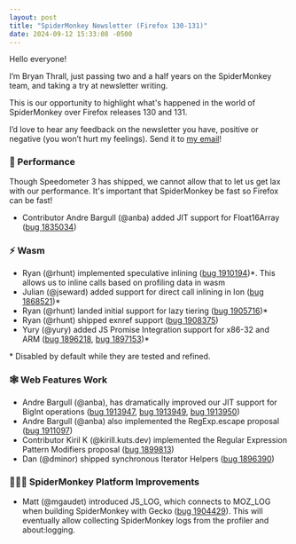 ```yaml
---
layout: post
title: "SpiderMonkey Newsletter (Firefox 130-131)"
date: 2024-09-12 15:33:08 -0500
---
```


Hello everyone\!

I’m Bryan Thrall, just passing two and a half years on the SpiderMonkey team, and taking a try at newsletter writing.

This is our opportunity to highlight what's happened in the world of SpiderMonkey over Firefox releases 130 and 131\.

I’d love to hear any feedback on the newsletter you have, positive or negative (you won’t hurt my feelings). Send it to [my email](mailto:bthrall@mozilla.com)\!

### 🚀 Performance

Though Speedometer 3 has shipped, we cannot allow that to let us get lax with our performance. It's important that SpiderMonkey be fast so Firefox can be fast\!

- Contributor Andre Bargull (@anba) added JIT support for Float16Array ([bug 1835034](https://bugzilla.mozilla.org/show_bug.cgi?id=1835034))

### ⚡ Wasm

- Ryan (@rhunt) implemented speculative inlining ([bug 1910194](https://bugzilla.mozilla.org/show_bug.cgi?id=1910194))\*. This allows us to inline calls based on profiling data in wasm  
- Julian (@jseward) added support for direct call inlining in Ion ([bug 1868521](https://bugzilla.mozilla.org/show_bug.cgi?id=1868521))\*  
- Ryan (@rhunt) landed initial support for lazy tiering ([bug 1905716](https://bugzilla.mozilla.org/show_bug.cgi?id=1905716))\*  
- Ryan (@rhunt) shipped exnref support ([bug 1908375](https://bugzilla.mozilla.org/show_bug.cgi?id=1908375))  
- Yury (@yury) added JS Promise Integration support for x86-32 and ARM ([bug 1896218](https://bugzilla.mozilla.org/show_bug.cgi?id=1896218), [bug 1897153](https://bugzilla.mozilla.org/show_bug.cgi?id=1897153))\*

\* Disabled by default while they are tested and refined.

### 🕸️ Web Features Work

- Andre Bargull (@anba), has dramatically improved our JIT support for BigInt operations ([bug 1913947](https://bugzilla.mozilla.org/show_bug.cgi?id=1913947), [bug 1913949](https://bugzilla.mozilla.org/show_bug.cgi?id=1913949), [bug 1913950](https://bugzilla.mozilla.org/show_bug.cgi?id=1913950))  
- Andre Bargull (@anba) also implemented the RegExp.escape proposal ([bug 1911097](https://bugzilla.mozilla.org/show_bug.cgi?id=1911097))  
- Contributor Kiril K (@kirill.kuts.dev) implemented the Regular Expression Pattern Modifiers proposal ([bug 1899813](https://bugzilla.mozilla.org/show_bug.cgi?id=1899813))  
- Dan (@dminor) shipped synchronous Iterator Helpers ([bug 1896390](https://bugzilla.mozilla.org/show_bug.cgi?id=1896390))

### 👷🏽‍♀️ SpiderMonkey Platform Improvements

- Matt (@mgaudet) introduced JS\_LOG, which connects to MOZ\_LOG when building SpiderMonkey with Gecko ([bug 1904429](https://bugzilla.mozilla.org/show_bug.cgi?id=1904429)). This will eventually allow collecting SpiderMonkey logs from the profiler and about:logging.
